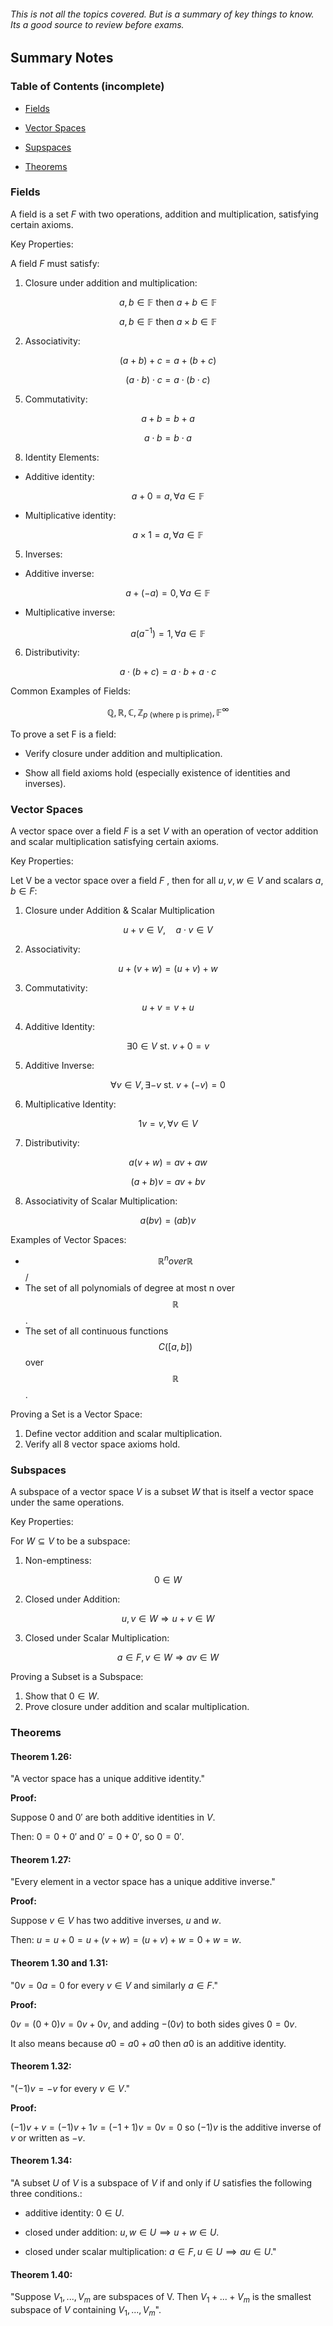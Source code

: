 ###### This is not all the topics covered. But is a summary of key things to know. Its a good source to review before exams.

## Summary Notes

### Table of Contents (incomplete)

- [Fields](#fields)

- [Vector Spaces](#vector-spaces)

- [Supspaces](#subspaces)

- [Theorems](#theorems)

### Fields

A field is a set $F$ with two operations, addition and multiplication, satisfying certain axioms.

Key Properties:

A field $F$ must satisfy:

1. Closure under addition and multiplication:

$$
a,b \in \mathbb{F} \text{ then } a+b\in \mathbb{F}
$$

$$
a,b \in \mathbb{F} \text{ then } a \times b\in \mathbb{F}
$$

2. Associativity:

$$(a + b) + c = a + (b + c) $$

$$(a \cdot b) \cdot c = a \cdot (b \cdot c)$$

5. Commutativity:

$$a + b = b + a $$

$$ a \cdot b = b \cdot a$$

8. Identity Elements:

- Additive identity:
  
$$a + 0 = a, \forall a \in \mathbb{F}$$

- Multiplicative identity:

$$a \times 1 = a, \forall a \in \mathbb{F}$$

5. Inverses:

- Additive inverse:

$$a + (-a) = 0, \forall a \in \mathbb{F}$$

- Multiplicative inverse:

$$a (a^{-1}) = 1, \forall a \in \mathbb{F}$$

6. Distributivity:

$$a\cdot (b + c) = a \cdot b + a \cdot c$$

Common Examples of Fields: 

$$\mathbb{Q}, \mathbb{R}, \mathbb{C}, \mathbb{Z}_{p \text{ (where p is prime)}}, \mathbb{F}^\infty$$

To prove a set F is a field:

- Verify closure under addition and multiplication.

- Show all field axioms hold (especially existence of identities and inverses).

### Vector Spaces

A vector space over a field  $F$  is a set  $V$  with an operation of vector addition and scalar multiplication satisfying certain axioms.

Key Properties:

Let  V  be a vector space over a field  $F$ , then for all  $u, v, w \in V$  and scalars  $a, b \in F$:

1. Closure under Addition & Scalar Multiplication

$$u + v \in V, \quad a \cdot v \in V$$

2. Associativity:  

$$u + (v + w) = (u + v) + w$$

3. Commutativity:  

$$u + v = v + u$$

4. Additive Identity: 

$$\exists 0 \in V  \text{ st. }  v + 0 = v$$

5. Additive Inverse: 

$$\forall  v \in V , \exists -v \text{ st. } v + (-v) = 0$$

6. Multiplicative Identity:  

$$1v = v, \forall v \in V$$

7. Distributivity:  

$$a(v + w) = av + aw$$

$$(a + b)v = av + bv$$

8. Associativity of Scalar Multiplication:  

$$a(bv) = (ab)v$$

Examples of Vector Spaces:

- $$\mathbb{R}^n  over  \mathbb{R}$$/
- The set of all polynomials of degree at most  n  over  $$\mathbb{R}$$.
- The set of all continuous functions  $$C([a, b])$$  over  $$\mathbb{R}$$.

Proving a Set is a Vector Space:

1. Define vector addition and scalar multiplication.
2. Verify all 8 vector space axioms hold.

### Subspaces

A subspace of a vector space  $V$  is a subset  $W$  that is itself a vector space under the same operations.

Key Properties:

For  $W \subseteq V$  to be a subspace:

1. Non-emptiness:  

$$0 \in W$$

2. Closed under Addition:  

$$u, v \in W \Rightarrow u + v \in W$$


3. Closed under Scalar Multiplication:  

$$a \in F, v \in W \Rightarrow av \in W$$

Proving a Subset is a Subspace:

1. Show that  $0 \in W$.
2. Prove closure under addition and scalar multiplication.

### Theorems

#### Theorem 1.26: 

"A vector space has a unique additive identity."

**Proof:**

Suppose $0$  and  $0'$  are both additive identities in  $V$.

Then: $0 = 0 + 0'$ and $0' = 0 + 0'$, so $0 = 0'$.

#### Theorem 1.27:

"Every element in a vector space has a unique additive inverse."

**Proof:**

Suppose  $v \in V$  has two additive inverses,  $u$  and  $w$.

Then: $u = u + 0 = u + (v+w) = (u+v) + w = 0 + w = w$.

#### Theorem 1.30 and 1.31:

"$0v = 0a = 0$ for every $v \in V$ and similarly $a \in F$."

**Proof:**

$0v = (0 + 0)v = 0v + 0v$, and adding $-(0v)$ to both sides gives $0 = 0v$.

It also means because $a0 = a0 + a0$ then $a0$ is an additive identity.

#### Theorem 1.32:

"$(−1)v = -v$ for every $v \in V$."

**Proof:**

$(-1)v + v = (-1)v + 1v = (-1 + 1)v = 0v = 0$ so $(-1)v$ is the additive inverse of $v$ or written as $-v$.

#### Theorem 1.34:

"A subset $U$ of $V$ is a subspace of $V$ if and only if $U$ satisfies the following three conditions.:

- additive identity: $0 \in U$.

- closed under addition: $u, w \in U \implies u+w \in U$.

- closed under scalar multiplication: $a \in F, u \in U \implies au \in U$."

#### Theorem 1.40:

"Suppose $V_1,...,V_m$ are subspaces of V. Then $V_1+...+V_m$ is the smallest subspace of $V$ containing $V_1,...,V_m$".
